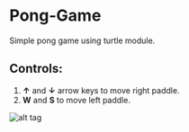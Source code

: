 # Pong-Game
Simple pong game using turtle module.

## Controls: ##

1. **↑** and **↓** arrow keys to move right paddle.
2. **W** and **S** to move left paddle.


![alt tag](https://i.ibb.co/VqWh9s6/Screenshot-2022-09-12-124447.png)
